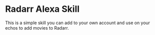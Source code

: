 # Radarr Alexa Skill

This is a simple skill you can add to your own account and use on your echos to add movies to Radarr. 